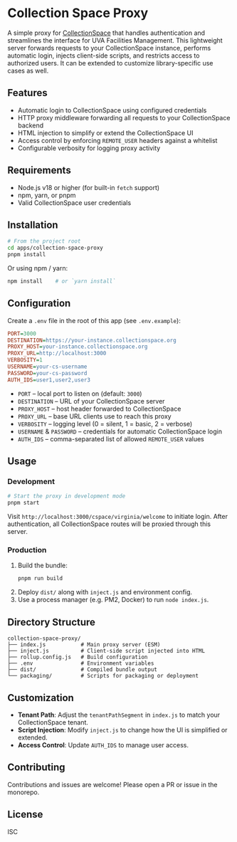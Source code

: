 # Collection Space Proxy

A simple proxy for [CollectionSpace](https://www.collectionspace.org/) that handles authentication and streamlines the interface for UVA Facilities Management. This lightweight server forwards requests to your CollectionSpace instance, performs automatic login, injects client-side scripts, and restricts access to authorized users. It can be extended to customize library-specific use cases as well.

## Features

- Automatic login to CollectionSpace using configured credentials
- HTTP proxy middleware forwarding all requests to your CollectionSpace backend
- HTML injection to simplify or extend the CollectionSpace UI
- Access control by enforcing `REMOTE_USER` headers against a whitelist
- Configurable verbosity for logging proxy activity

## Requirements

- Node.js v18 or higher (for built-in `fetch` support)
- npm, yarn, or pnpm
- Valid CollectionSpace user credentials

## Installation

```bash
# From the project root
cd apps/collection-space-proxy
pnpm install
```

Or using npm / yarn:

```bash
npm install    # or `yarn install`
```

## Configuration

Create a `.env` file in the root of this app (see `.env.example`):

```ini
PORT=3000
DESTINATION=https://your-instance.collectionspace.org
PROXY_HOST=your-instance.collectionspace.org
PROXY_URL=http://localhost:3000
VERBOSITY=1
USERNAME=your-cs-username
PASSWORD=your-cs-password
AUTH_IDS=user1,user2,user3
```

- `PORT` – local port to listen on (default: `3000`)
- `DESTINATION` – URL of your CollectionSpace server
- `PROXY_HOST` – host header forwarded to CollectionSpace
- `PROXY_URL` – base URL clients use to reach this proxy
- `VERBOSITY` – logging level (0 = silent, 1 = basic, 2 = verbose)
- `USERNAME` & `PASSWORD` – credentials for automatic CollectionSpace login
- `AUTH_IDS` – comma-separated list of allowed `REMOTE_USER` values

## Usage

### Development

```bash
# Start the proxy in development mode
pnpm start
```

Visit `http://localhost:3000/cspace/virginia/welcome` to initiate login. After authentication, all CollectionSpace routes will be proxied through this server.

### Production

1. Build the bundle:
   ```bash
   pnpm run build
   ```
2. Deploy `dist/` along with `inject.js` and environment config.
3. Use a process manager (e.g. PM2, Docker) to run `node index.js`.

## Directory Structure

```
collection-space-proxy/
├── index.js           # Main proxy server (ESM)
├── inject.js          # Client-side script injected into HTML
├── rollup.config.js   # Build configuration
├── .env               # Environment variables
├── dist/              # Compiled bundle output
└── packaging/         # Scripts for packaging or deployment
```

## Customization

- **Tenant Path**: Adjust the `tenantPathSegment` in `index.js` to match your CollectionSpace tenant.
- **Script Injection**: Modify `inject.js` to change how the UI is simplified or extended.
- **Access Control**: Update `AUTH_IDS` to manage user access.

## Contributing

Contributions and issues are welcome! Please open a PR or issue in the monorepo.

## License

ISC
